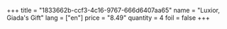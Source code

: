 +++
title = "1833662b-ccf3-4c16-9767-666d6407aa65"
name = "Luxior, Giada's Gift"
lang = ["en"]
price = "8.49"
quantity = 4
foil = false
+++
